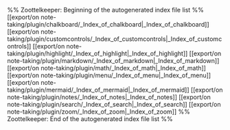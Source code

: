 %% Zoottelkeeper: Beginning of the autogenerated index file list  %%
 [[export/on note-taking/plugin/chalkboard/_Index_of_chalkboard|_Index_of_chalkboard]]
 [[export/on note-taking/plugin/customcontrols/_Index_of_customcontrols|_Index_of_customcontrols]]
 [[export/on note-taking/plugin/highlight/_Index_of_highlight|_Index_of_highlight]]
 [[export/on note-taking/plugin/markdown/_Index_of_markdown|_Index_of_markdown]]
 [[export/on note-taking/plugin/math/_Index_of_math|_Index_of_math]]
 [[export/on note-taking/plugin/menu/_Index_of_menu|_Index_of_menu]]
 [[export/on note-taking/plugin/mermaid/_Index_of_mermaid|_Index_of_mermaid]]
 [[export/on note-taking/plugin/notes/_Index_of_notes|_Index_of_notes]]
 [[export/on note-taking/plugin/search/_Index_of_search|_Index_of_search]]
 [[export/on note-taking/plugin/zoom/_Index_of_zoom|_Index_of_zoom]]
%% Zoottelkeeper: End of the autogenerated index file list  %%
